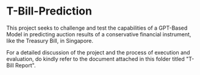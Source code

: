 # T-Bill-Prediction
This project seeks to challenge and test the capabilities of a GPT-Based Model in predicting auction results of a conservative financial instrument, like the Treasury Bill, in Singapore.

For a detailed discussion of the project and the process of execution and evaluation, do kindly refer to the document attached in this folder titled "T-Bill Report".
